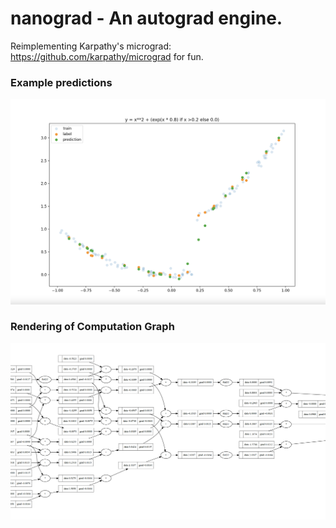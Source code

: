# nanograd - An autograd engine.

Reimplementing Karpathy's micrograd: https://github.com/karpathy/micrograd for fun.

### Example predictions
![Regression Example](static/regression_example.png?raw=true)

### Rendering of Computation Graph 
![Computation Graph](static/comp_graph.png?raw=true)
